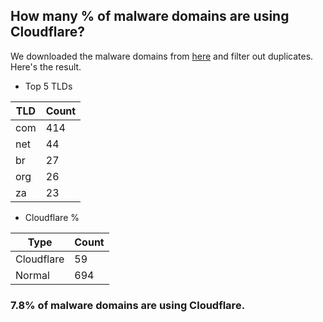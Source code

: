 ## How many % of malware domains are using Cloudflare?


We downloaded the malware domains from [here](https://urlhaus.abuse.ch) and filter out duplicates.
Here's the result.


[//]: # (start replacement)


- Top 5 TLDs

| TLD | Count |
| --- | --- |
| com | 414 |
| net | 44 |
| br | 27 |
| org | 26 |
| za | 23 |


- Cloudflare %

| Type | Count |
| --- | --- |
| Cloudflare | 59 |
| Normal | 694 |


### 7.8% of malware domains are using Cloudflare.